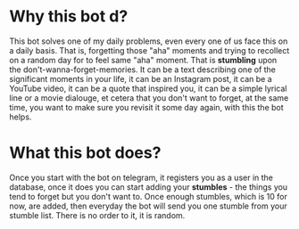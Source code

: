 # Why this bot d?

This bot solves one of my daily problems, even every one of us face this on a daily basis. That is, forgetting those "aha" moments and trying to recollect on a random day for to feel same "aha" moment. That is **stumbling** upon the don't-wanna-forget-memories. It can be a text describing one of the significant moments in your life, it can be an Instagram post, it can be a YouTube video, it can be a quote that inspired you, it can be a simple lyrical line or a movie dialouge, et cetera that you don't want to forget, at the same time, you want to make sure you revisit it some day again, with this the bot helps.

# What this bot does?

Once you start with the bot on telegram, it registers you as a user in the database, once it does you can start adding your **stumbles** - the things you tend to forget but you don't want to. Once enough stumbles, which is 10 for now, are added, then everyday the bot will send you one stumble from your stumble list. There is no order to it, it is random.
